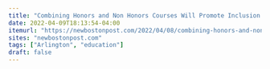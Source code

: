 ```yaml
---
title: "Combining Honors and Non Honors Courses Will Promote Inclusion and Equity, Arlington School Officials Say"
date: 2022-04-09T18:13:54-04:00
itemurl: "https://newbostonpost.com/2022/04/08/combining-honors-and-non-honors-courses-will-promote-inclusion-and-equity-arlington-school-officials-say/"
sites: "newbostonpost.com"
tags: ["Arlington", "education"]
draft: false
---
```


